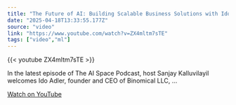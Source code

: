 ```yaml
---
title: "The Future of AI: Building Scalable Business Solutions with Ido Adler, Founder&amp;CEO of Binomical LLC"
date: "2025-04-18T13:33:55.177Z"
source: "video"
link: "https://www.youtube.com/watch?v=ZX4mltm7sTE"
tags: ["video","ml"]
---
```


{{< youtube ZX4mltm7sTE >}}

In the latest episode of The AI Space Podcast, host Sanjay Kalluvilayil welcomes Ido Adler, founder and CEO of Binomical LLC, ...

[Watch on YouTube](https://www.youtube.com/watch?v=ZX4mltm7sTE)
